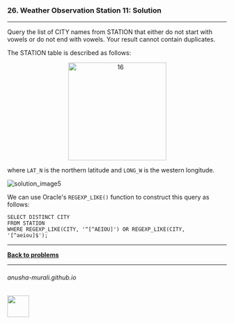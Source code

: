 ### 26. Weather Observation Station 11: Solution

---
Query the list of CITY names from STATION that either do not start with vowels or do not end with vowels. Your result cannot contain duplicates.


The STATION table is described as follows:

<p align="center">
<img width="225" alt="16" src="https://github.com/user-attachments/assets/32081b67-bab3-4d54-9780-cbf8cc7abee7" />
</p>

where `LAT_N` is the northern latitude and `LONG_W` is the western longitude.

![solution_image5](https://github.com/user-attachments/assets/82f796e0-28cb-4ef0-bcdc-1a701ce7db53)

We can use Oracle's `REGEXP_LIKE()` function to construct this query as follows:

```
SELECT DISTINCT CITY
FROM STATION
WHERE REGEXP_LIKE(CITY, '^[^AEIOU]') OR REGEXP_LIKE(CITY, '[^aeiou]$');
```

---

**[Back to problems](./problems.md)**

* * *
###### anusha-murali.github.io

<img src="https://github.com/anusha-murali/anusha-murali.github.io/assets/111596338/639243aa-2857-4595-a65a-7852762bb002" width="50" height="50"/>
